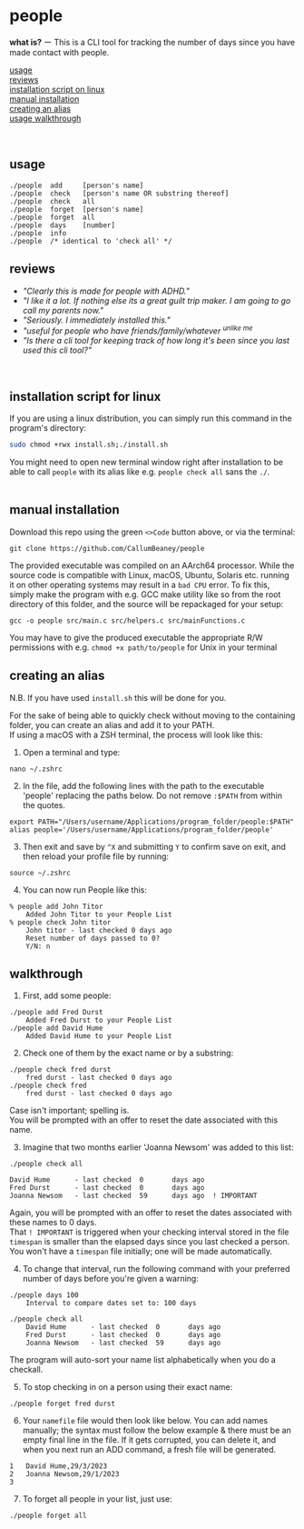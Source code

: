 # people

**what is?**  ー This is a CLI tool for tracking the number of days since you have made contact with people.  

[usage](#usage)  
[reviews](#reviews)  
[installation script on linux](#installation-script-for-linux)  
[manual installation](#manual-installation)  
[creating an alias](#creating-an-alias)  
[usage walkthrough](#walkthrough)  

<br>

## usage
```
./people  add     [person's name]
./people  check   [person's name OR substring thereof]
./people  check   all
./people  forget  [person's name]
./people  forget  all
./people  days    [number]
./people  info
./people  /* identical to 'check all' */
```

## reviews  
 - <i>"Clearly this is made for people with ADHD."</i>  
 - <i>"I like it a lot. If nothing else its a great guilt trip maker. I am going to go call my parents now."</i>  
 - <i>"Seriously. I immediately installed this."</i>  
 - <i>"useful for people who have friends/family/whatever <sup>unlike me</sup></i>  
 - <i>"Is there a cli tool for keeping track of how long it's been since you last used this cli tool?"</i> 

<br>

## installation script for linux
If you are using a linux distribution, you can simply run this command in the program's directory:
```bash
sudo chmod +rwx install.sh;./install.sh
```
You might need to open new terminal window right after installation to be able to call `people` with its alias like e.g. `people check all` sans the `./`.  
<br>

## manual installation
Download this repo using the green `<>Code` button above, or via the terminal:  
```
git clone https://github.com/CallumBeaney/people  
```  
The provided executable was compiled on an AArch64 processor. While the source code is compatible with Linux, macOS, Ubuntu, Solaris etc.  running it on other operating systems may result in a `bad CPU` error. To fix this, simply make the program with e.g. GCC make utility like so from the root directory of this folder, and the source will be repackaged for your setup:  
```
gcc -o people src/main.c src/helpers.c src/mainFunctions.c   
```
You may have to give the produced executable the appropriate R/W permissions with e.g. `chmod +x path/to/people` for Unix in your terminal
  
  
## creating an alias
N.B. If you have used `install.sh` this will be done for you.  
  
For the sake of being able to quickly check without moving to the containing folder, you can create an alias and add it to your PATH.  
If using a macOS with a ZSH terminal, the process will look like this:  

1. Open a terminal and type:
```
nano ~/.zshrc
```  
2. In the file, add the following lines with the path to the executable 'people' replacing the paths below. Do not remove `:$PATH` from within the quotes.  
```
export PATH="/Users/username/Applications/program_folder/people:$PATH"
alias people='/Users/username/Applications/program_folder/people'
```  
3. Then exit and save by `^X` and submitting `Y` to confirm save on exit, and then reload your profile file by running:
```
source ~/.zshrc
```  
4. You can now run People like this:  

```
% people add John Titor        
	Added John Titor to your People List
% people check John titor
	John titor - last checked 0 days ago
    Reset number of days passed to 0?
    Y/N: n
```


## walkthrough
1. First, add some people:  
```
./people add Fred Durst 
    Added Fred Durst to your People List
./people add David Hume
    Added David Hume to your People List
```
2. Check one of them by the exact name or by a substring:
```
./people check fred durst
    fred durst - last checked 0 days ago
./people check fred
    fred durst - last checked 0 days ago
```
Case isn't important; spelling is.  
You will be prompted with an offer to reset the date associated with this name.   
  
3. Imagine that two months earlier 'Joanna Newsom' was added to this list:

```       
./people check all

David Hume      - last checked  0       days ago
Fred Durst      - last checked  0       days ago
Joanna Newsom   - last checked  59      days ago  ! IMPORTANT
```
Again, you will be prompted with an offer to reset the dates associated with these names to 0 days.  
That `! IMPORTANT` is triggered when your checking interval stored in the file `timespan` is smaller than the elapsed days since you last checked a person.  
You won't have a `timespan` file initially; one will be made automatically.  
  
4. To change that interval, run the following command with your preferred number of days before you're given a warning:  
```
./people days 100                 
    Interval to compare dates set to: 100 days 

./people check all        
    David Hume      - last checked  0       days ago
    Fred Durst      - last checked  0       days ago
    Joanna Newsom   - last checked  59      days ago
```
The program will auto-sort your name list alphabetically when you do a checkall.  
  
5. To stop checking in on a person using their exact name:  
```
./people forget fred durst
```
6. Your `namefile` file would then look like below. You can add names manually; the syntax must follow the below example & there must be an empty final line in the file.  If it gets corrupted, you can delete it, and when you next run an ADD command, a fresh file will be generated.
```
1   David Hume,29/3/2023
2   Joanna Newsom,29/1/2023
3      
```
7. To forget all people in your list, just use:
```
./people forget all
```
  
